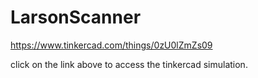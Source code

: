 # LarsonScanner
https://www.tinkercad.com/things/0zU0lZmZs09

click on the link above to access the tinkercad simulation. 
